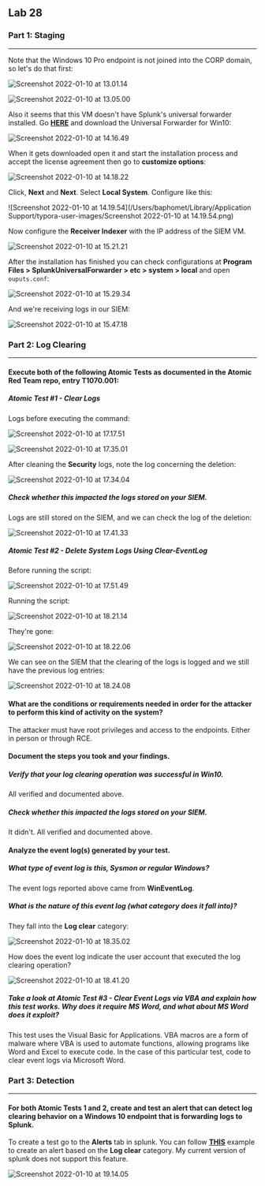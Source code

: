 ## Lab 28

### Part 1: Staging

------

Note that the Windows 10 Pro endpoint is not joined into the CORP domain, so let's do that first:

![Screenshot 2022-01-10 at 13.01.14](https://github.com/pedrocorreiacodes/ops-401/blob/master/screenshots/class-28/Screenshot%202022-01-10%20at%2013.01.14.png)

![Screenshot 2022-01-10 at 13.05.00](https://github.com/pedrocorreiacodes/ops-401/blob/master/screenshots/class-28/Screenshot%202022-01-10%20at%2013.05.00.png)

Also it seems that this VM doesn't have Splunk's universal forwarder installed. Go **[HERE](https://www.splunk.com/en_us/download/universal-forwarder.html)** and download the Universal Forwarder for Win10:

![Screenshot 2022-01-10 at 14.16.49](https://github.com/pedrocorreiacodes/ops-401/blob/master/screenshots/class-28/Screenshot%202022-01-10%20at%2014.16.49.png)

When it gets downloaded open it and start the installation process and accept the license agreement then go to **customize options**:

![Screenshot 2022-01-10 at 14.18.22](https://github.com/pedrocorreiacodes/ops-401/blob/master/screenshots/class-28/Screenshot%202022-01-10%20at%2014.18.22.png)

Click, **Next** and **Next**. Select **Local System**. Configure like this:

![Screenshot 2022-01-10 at 14.19.54](/Users/baphomet/Library/Application Support/typora-user-images/Screenshot 2022-01-10 at 14.19.54.png)

Now configure the **Receiver Indexer** with the IP address of the SIEM VM.

![Screenshot 2022-01-10 at 15.21.21](https://github.com/pedrocorreiacodes/ops-401/blob/master/screenshots/class-28/Screenshot%202022-01-10%20at%2015.21.21.png)

After the installation has finished you can check configurations at **Program Files > SplunkUniversalForwarder > etc > system > local** and open `ouputs.conf`:

![Screenshot 2022-01-10 at 15.29.34](https://github.com/pedrocorreiacodes/ops-401/blob/master/screenshots/class-28/Screenshot%202022-01-10%20at%2015.29.34.png)

And we're receiving logs in our SIEM:

![Screenshot 2022-01-10 at 15.47.18](https://github.com/pedrocorreiacodes/ops-401/blob/master/screenshots/class-28/Screenshot%202022-01-10%20at%2015.47.18.png)

### Part 2: Log Clearing

------

#### Execute both of the following Atomic Tests as documented in the Atomic Red Team repo, entry T1070.001:

##### Atomic Test #1 - Clear Logs

Logs before executing the command:

![Screenshot 2022-01-10 at 17.17.51](https://github.com/pedrocorreiacodes/ops-401/blob/master/screenshots/class-28/Screenshot%202022-01-10%20at%2017.17.51.png)

![Screenshot 2022-01-10 at 17.35.01](https://github.com/pedrocorreiacodes/ops-401/blob/master/screenshots/class-28/Screenshot%202022-01-10%20at%2017.35.01.png)

After cleaning the **Security** logs, note the log concerning the deletion:

![Screenshot 2022-01-10 at 17.34.04](https://github.com/pedrocorreiacodes/ops-401/blob/master/screenshots/class-28/Screenshot%202022-01-10%20at%2017.34.04.png)

##### Check whether this impacted the logs stored on your SIEM.

Logs are still stored on the SIEM, and we can check the log of the deletion:

![Screenshot 2022-01-10 at 17.41.33](https://github.com/pedrocorreiacodes/ops-401/blob/master/screenshots/class-28/Screenshot%202022-01-10%20at%2017.41.33.png)

##### Atomic Test #2 - Delete System Logs Using Clear-EventLog

Before running the script:

![Screenshot 2022-01-10 at 17.51.49](https://github.com/pedrocorreiacodes/ops-401/blob/master/screenshots/class-28/Screenshot%202022-01-10%20at%2017.51.49.png)

Running the script:

![Screenshot 2022-01-10 at 18.21.14](https://github.com/pedrocorreiacodes/ops-401/blob/master/screenshots/class-28/Screenshot%202022-01-10%20at%2018.21.14.png)

They're gone:

![Screenshot 2022-01-10 at 18.22.06](https://github.com/pedrocorreiacodes/ops-401/blob/master/screenshots/class-28/Screenshot%202022-01-10%20at%2018.22.06.png)

We can see on the SIEM that the clearing of the logs is logged and we still have the previous log entries:

![Screenshot 2022-01-10 at 18.24.08](https://github.com/pedrocorreiacodes/ops-401/blob/master/screenshots/class-28/Screenshot%202022-01-10%20at%2018.24.08.png)

#### What are the conditions or requirements needed in order for the attacker to perform this kind of activity on the system?

The attacker must have root privileges and access to the endpoints. Either in person or through RCE.

#### Document the steps you took and your findings.

##### Verify that your log clearing operation was successful in Win10.

All verified and documented above.

##### Check whether this impacted the logs stored on your SIEM.

It didn't. All verified and documented above.

#### Analyze the event log(s) generated by your test.

##### What type of event log is this, Sysmon or regular Windows?

The event logs reported above came from **WinEventLog**.

##### What is the nature of this event log (what category does it fall into)?

They fall into the **Log clear** category:

![Screenshot 2022-01-10 at 18.35.02](https://github.com/pedrocorreiacodes/ops-401/blob/master/screenshots/class-28/Screenshot%202022-01-10%20at%2018.35.02.png)

How does the event log indicate the user account that executed the log clearing operation?

![Screenshot 2022-01-10 at 18.41.20](https://github.com/pedrocorreiacodes/ops-401/blob/master/screenshots/class-28/Screenshot%202022-01-10%20at%2018.41.20.png)

##### Take a look at Atomic Test #3 - Clear Event Logs via VBA and explain how this test works. Why does it require MS Word, and what about MS Word does it exploit?

This test uses the Visual Basic for Applications. VBA macros are a form of malware where VBA is used to automate functions, allowing programs like Word and Excel to execute code. In the case of this particular test, code to clear event logs via Microsoft Word.

### Part 3: Detection

------

#### For both Atomic Tests 1 and 2, create and test an alert that can detect log clearing behavior on a Windows 10 endpoint that is forwarding logs to Splunk.

To create a test go to the **Alerts** tab in splunk. You can follow **[THIS](https://docs.splunk.com/Documentation/Splunk/latest/Alert/Alertexamples)** example to create an alert based on the **Log clear** category. My current version of splunk does not support this feature.

![Screenshot 2022-01-10 at 19.14.05](https://github.com/pedrocorreiacodes/ops-401/blob/master/screenshots/class-28/Screenshot%202022-01-10%20at%2019.14.05.png)

